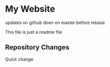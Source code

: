 # My Website

updates on github doen on master before rebase

This file is just a readme file
## Repository Changes

Quick change
